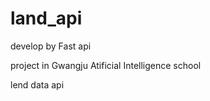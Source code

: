 # land_api

 develop by Fast api

 project in Gwangju Atificial Intelligence school

 lend data api
